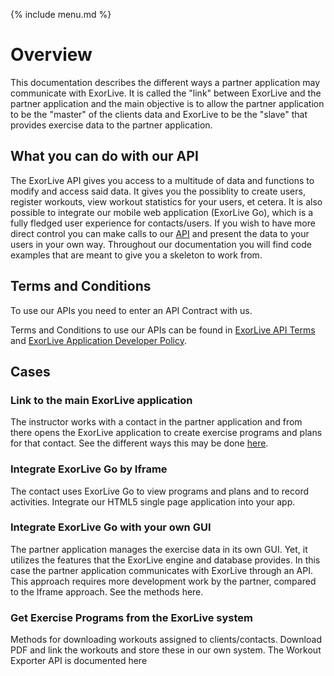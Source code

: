 {% include menu.md %}

# Overview

This documentation describes the different ways a partner application may communicate with ExorLive. It is called the "link" between ExorLive and the partner application and the main objective is to allow the partner application to be the "master" of the clients data and ExorLive to be the "slave" that provides exercise data to the partner application.

## What you can do with our API

The ExorLive API gives you access to a multitude of data and functions to modify and access said data. It gives you the possiblity to create users, register workouts, view workout statistics for your users, et cetera. It is also possible to integrate our mobile web application (ExorLive Go), which is a fully fledged user experience for contacts/users. If you wish to have more direct control you can make calls to our [API](/methods) and present the data to your users in your own way. Throughout our documentation you will find code examples that are meant to give you a skeleton to work from.

## Terms and Conditions

To use our APIs you need to enter an API Contract with us.

Terms and Conditions to use our APIs can be found in [ExorLive API Terms](https://support.exorlive.com/hc/en-gb/articles/360002096060-ExorLive-API-Terms-of-Service-the-API-Terms) and [ExorLive Application Developer Policy](https://support.exorlive.com/hc/en-gb/articles/360002096020%22).

## Cases

### Link to the main ExorLive application

The instructor works with a contact in the partner application and from there opens the ExorLive application to create exercise programs and plans for that contact. See the different ways this may be done [here](/link_exorlive_main.md).

### Integrate ExorLive Go by Iframe

The contact uses ExorLive Go to view programs and plans and to record activities.
Integrate our HTML5 single page application into your app.

### Integrate ExorLive Go with your own GUI

The partner application manages the exercise data in its own GUI. Yet, it utilizes the features that the ExorLive engine and database provides. In this case the partner application communicates with ExorLive through an API. This approach requires more development work by the partner, compared to the Iframe approach.
See the methods here.

### Get Exercise Programs from the ExorLive system

Methods for downloading workouts assigned to clients/contacts. Download PDF and link the workouts and store these in our own system. The Workout Exporter API is documented here